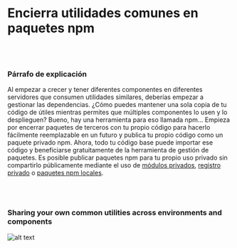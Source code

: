# Encierra utilidades comunes en paquetes npm

<br/><br/>

### Párrafo de explicación

Al empezar a crecer y tener diferentes componentes en diferentes servidores que consumen utilidades similares, deberías empezar a gestionar las dependencias. ¿Cómo puedes mantener una sola copia de tu código de útiles mientras permites que múltiples componentes lo usen y lo desplieguen? Bueno, hay una herramienta para eso llamada npm... Empieza por encerrar paquetes de terceros con tu propio código para hacerlo fácilmente reemplazable en un futuro y publica tu propio código como un paquete privado npm. Ahora, todo tu código base puede importar ese código y beneficiarse gratuitamente de la herramienta de gestión de paquetes. Es posible publicar paquetes npm para tu propio uso privado sin compartirlo públicamente mediante el uso de [módulos privados](https://docs.npmjs.com/private-modules/intro), [registro privado](https://npme.npmjs.com/docs/tutorials/npm-enterprise-with-nexus.html) o [paquetes npm locales](https://medium.com/@arnaudrinquin/build-modular-application-with-npm-local-modules-dfc5ff047bcc).

<br/><br/>

### Sharing your own common utilities across environments and components

![alt text](https://github.com/i0natan/nodebestpractices/blob/master/assets/images/Privatenpm.png "Structuring solution by components")

